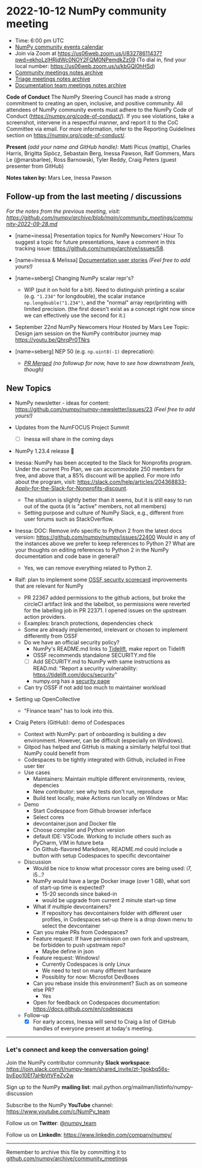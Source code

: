 # 2022-10-12 NumPy community meeting


- Time: 6:00 pm UTC
- [NumPy community events calendar](https://scientific-python.org/calendars/)
- Join via Zoom at https://us06web.zoom.us/j/83278611437?pwd=ekhoLzlHRjdWc0NOY2FQM0NPemdkZz09 (To dial in, find your local number: https://us06web.zoom.us/u/kbGQI0hHSd)
- [Community meetings notes archive](https://github.com/numpy/archive/tree/main/community_meetings)
- [Triage meetings notes archive](https://github.com/numpy/archive/tree/master/triage_meetings)
- [Documentation team meetings notes archive](https://github.com/numpy/archive/tree/main/docs_team_meetings)

**Code of Conduct**
The NumPy Steering Council has made a strong commitment to creating an open, inclusive, and positive community. 
All attendees of NumPy community events must adhere to the NumPy Code of Conduct (https://numpy.org/code-of-conduct/). 
If you see violations, take a screenshot, intervene in a respectful manner, and report it to the CoC Committee via email. For more information, refer to the Reporting Guidelines section on https://numpy.org/code-of-conduct/.


**Present** *(add your name and GitHub handle)*: Matti Picus (mattip), Charles Harris, Brigitta Sipöcz, Sebastain Berg, Inessa Pawson, Ralf Gommers, Mars Le (@marsbarlee), Ross Barnowski, Tyler Reddy, Craig Peters (guest presenter from GitHub)

**Notes taken by:** Mars Lee, Inessa Pawson


## Follow-up from the last meeting / discussions

_For the notes from the previous meeting, visit: https://github.com/numpy/archive/blob/main/community_meetings/community-2022-09-28.md_

- [name=inessa] Presentation topics for NumPy Newcomers’ Hour 
To suggest a topic for future presentations, leave a comment in this tracking issue: https://github.com/numpy/archive/issues/58.

- [name=Inessa & Melissa] [Documentation user stories](https://github.com/numpy/numpy/issues/22089)
*(Feel free to add yours!)*

- [name=seberg] Changing NumPy scalar repr's?
  - WIP (put it on hold for a bit).  Need to distinguish printing a scalar (e.g. `"1.234"` for longdouble), the scalar instance `np.longdouble("1.234")`, and the "normal"  array repr/printing with limited precision.  (the first doesn't exist as a concept right now since we can effectively use the second for it.)


- September 22nd NumPy Newcomers Hour 
Hosted by Mars Lee 
Topic: Design jam session on the NumPy contributor journey map
https://youtu.be/QhrqPr0TNrs


- [name=seberg] NEP 50 (e.g. `np.uint8(-1)` deprecation):
  - *[PR Merged](https://github.com/numpy/numpy/pull/22385) (no followup for now, have to see how downstream feels, though)*


## New Topics

- NumPy newsletter - ideas for content: https://github.com/numpy/numpy-newsletter/issues/23
*(Feel free to add yours!)*
  
- Updates from the NumFOCUS Project Summit
  - [ ] Inessa will share in the coming days


- NumPy 1.23.4 release :tada:

- Inessa: NumPy has been accepted to the Slack for Nonprofits program.
Under the current Pro Plan, we can accommodate 250 members for free,  and above that, a 85% discount will be applied.
For more info about the program, visit: https://slack.com/help/articles/204368833-Apply-for-the-Slack-for-Nonprofits-discount.
  - The situation is slightly better than it seems, but it is still easy to run out of the quota (it is "active" members, not all members)
  - Setting purpose and culture of NumPy Slack, e.g., different from user forums such as StackOverflow.

- Inessa: DOC: Remove info specific to Python 2 from the latest docs version: https://github.com/numpy/numpy/issues/22400
Would in any of the instances above we prefer to keep references to Python 2? What are your thoughts on editing references to Python 2 in the NumPy documentation and code base in general?
  - Yes, we can remove everything related to Python 2.


- Ralf: plan to implement some [OSSF security scorecard](https://github.com/ossf/scorecard) improvements that are relevant for NumPy
  - PR 22367 added permissions to the github actions, but broke the circleCI artifact link and the labelbot, so permissions were reverted for the labelling job in PR 22371. I opened issues on the upstream action providers.
  - Examples: branch protections, dependencies check
  - Some are already implemented, irrelevant or chosen to implement differently from OSSF
  - Do we have an official security policy?
      - NumPy's README.md links to [Tidelift](https://tidelift.com/docs/security), make report on Tidelift
      - OSSF recommends standalone SECURITY.md file
      - [ ] Add SECURITY.md to NumPy with same instructions as READ.md: "Report a security vulnerability: https://tidelift.com/docs/security"
      - numpy.org has a [security page](https://numpy.org/devdocs/reference/security.html)
  - Can try OSSF if not add too much to maintainer workload


- Setting up OpenCollective 
  - "Finance team" has to look into this.


- Craig Peters (GitHub): demo of Codespaces
    - Context with NumPy: part of onboarding is building a dev environment. However, can be difficult (especially on Windows).
    - Gitpod has helped and GitHub is making a similarly helpful tool that NumPy could benefit from
    - Codespaces to be tightly integrated with Github, included in Free user tier
    - Use cases
        - Maintainers: Maintain multiple different environments, review, depencies
        - New contributor: see why tests don't run, reproduce
        - Build test locally, make Actions run locally on Windows or Mac
    - Demo
        - Start Codespace from Github browser inferface
        - Select cores
        - devcontainer.json and Docker file
        - Choose complier and Python version
        - default IDE: VSCode. Working to include others such as PyCharm, VIM in future beta
        - On Github-flavored Markdown, README.md could include a button with setup Codespaces to specific devcontainer
    - Discussion
        - Would be nice to know what processor cores are being used: i7, i5...?
        - NumPy would have a large Docker image (over 1 GB), what sort of start-up time is expected?
            - 15-20 seconds since baked-in
            - would be upgrade from current 2 minute start-up time
        - What if multiple devcontainers?
            - If repository has devcontainers folder with different user profiles, in Codespaces set-up there is a drop down menu to select the devcontainer
        - Can you make PRs from Codespaces?
        - Feature request: If have permission on own fork and upstream, be forbidden to push upstream repo?
            - Maybe define in json
        - Feature request: Windows!
            - Currently Codespaces is only Linux
            - We need to test on many different hardware
            - Possiblity for now: Microsfot DevBoxes
        - Can you rebase inside this environment? Such as on someone else PR?
            - Yes
        - Open for feedback on Codespaces documentation: https://docs.github.com/en/codespaces
    - Follow-up
        - [x] For early access, Inessa will send to Craig a list of GitHub handles of everyone present at today's meeting.

---

### Let's connect and keep the conversation going!
Join the NumPy contributor community **Slack workspace**: https://join.slack.com/t/numpy-team/shared_invite/zt-1gokbq56s-bvEpo10Ef7aHbVtVFeZv2w

Sign up to the NumPy **mailing list**: mail.python.org/mailman/listinfo/numpy-discussion

Subscribe to the NumPy **YouTube** channel: https://www.youtube.com/c/NumPy_team

Follow us on **Twitter**: [@numpy_team](https://twitter.com/numpy_team)

Follow us on **LinkedIn**: https://www.linkedin.com/company/numpy/

---
Remember to archive this file by committing it to [github.com/numpy/archive/community_meetings](https://github.com/numpy/archive/tree/main/community_meetings)
